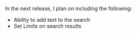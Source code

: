 In the next release, I plan on including the following:

  * Ability to add text to the search
  * Set Limits on search results
